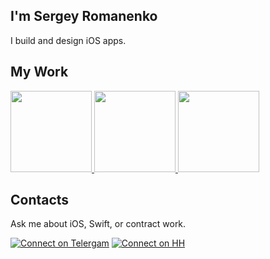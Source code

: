## I'm Sergey Romanenko
I build and design iOS apps.

## My Work

<a href="https://github.com/purpln/gamepad">
  <img src="https://github-readme-stats.vercel.app/api/pin/?username=purpln&repo=gamepad&show_owner=true" height=130/>
</a>
<a href="https://github.com/purpln/bluetooth">
  <img src="https://github-readme-stats.vercel.app/api/pin/?username=purpln&repo=bluetooth&show_owner=true" height=130/>
</a>
<a href="https://github.com/purpln/homekit">
  <img src="https://github-readme-stats.vercel.app/api/pin/?username=purpln&repo=homekit&show_owner=true" height=130/>
</a>


## Contacts

Ask me about iOS, Swift, or contract work.

[![Connect on Telergam](https://img.shields.io/badge/Connect%20on-Telegram-lightgrey)](https://t.me/mcsrg)
[![Connect on HH](https://img.shields.io/badge/Connect%20on-HH.ru-red)](https://hh.ru)

<!--
**purpln/purpln** is a ✨ _special_ ✨ repository because its `README.md` (this file) appears on your GitHub profile.
-->
